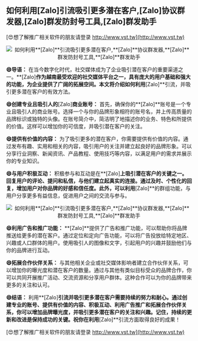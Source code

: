 ## **如何利用**[Zalo]**引流吸引更多潜在客户,**[Zalo]**协议群发器,**[Zalo]**群发防封号工具,**[Zalo]**群发助手**

[😍想了解推广相关软件的朋友请登录 http://www.vst.tw](http://www.vst.tw)

 <center><img src="https://vst.tw/MP4/tuiguang/png/5.png" alt="如何利用**[Zalo]**引流吸引更多潜在客户,**[Zalo]**协议群发器,**[Zalo]**群发防封号工具,**[Zalo]**群发助手"></center>

**😄导语：**
在当今数字化时代，社交媒体成为了企业吸引潜在客户的重要渠道之一。**[Zalo]**作为越南最受欢迎的社交媒体平台之一，具有庞大的用户基础和强大的功能，为企业提供了广阔的拓展空间。本文将介绍如何利用**[Zalo]**引流，并吸引更多潜在客户的有效方法。

**😄创建专业且吸引人的**[Zalo]**商业账号：**
首先，确保你的**[Zalo]**账号是一个专业且吸引人的商业账号。选择一个与你的品牌形象相符的账号名，并上传高质量的品牌标识或独特的头像。在账号简介中，简洁明了地描述你的业务、特色和所提供的价值。这样可以增加你的可信度，并吸引潜在客户的关注。

**😄提供有价值的内容：**
为了吸引更多的潜在客户，你需要提供有价值的内容。通过发布有趣、实用和相关的内容，吸引用户的关注并建立起良好的品牌形象。可以分享行业洞察、新闻资讯、产品教程、使用技巧等内容，以满足用户的需求并展示你的专业知识。

**😄与用户积极互动：**
积极参与和互动是在**[Zalo]**上吸引潜在客户的关键之一。回复用户的评论、提问和私信，与他们建立起真实的连接。通过及时、个性化的回复，增加用户对你品牌的好感和信任度。此外，可以利用**[Zalo]**的群组功能，与用户分享更多有益信息，促进用户之间的交流与参与。

 <center><img src="https://vst.tw/MP4/tuiguang/png/4.png" alt="如何利用**[Zalo]**引流吸引更多潜在客户,**[Zalo]**协议群发器,**[Zalo]**群发防封号工具,**[Zalo]**群发助手"></center>

**😄利用广告和推广功能：**
**[Zalo]**提供了广告和推广功能，可以帮助你将品牌推送给更多的潜在客户。通过定位和定向广告功能，可以将广告投放给特定地区、兴趣或人口群体的用户。使用吸引人的图像和文字，引起用户的兴趣并鼓励他们与你的品牌进行互动。

**😄拓展合作伙伴关系：**
与其他相关企业或社交媒体影响者建立合作伙伴关系，可以增加你的曝光度和潜在客户的数量。通过与其他有类似目标受众的品牌合作，你可以共同开展推广活动、交流资源和分享用户群体。这种合作可以为你的品牌带来更多的关注和认可。

**😄结语：**
利用**[Zalo]**引流并吸引更多潜在客户需要持续的努力和耐心。通过创建专业的账号、提供有价值的内容、积极互动、利用广告推广和拓展合作伙伴关系，你可以增加品牌曝光度，并吸引更多潜在客户的关注和兴趣。记住，持续的更新和改进是保持成功的关键。祝你在利用**[Zalo]**引流方面取得良好的成果！

[😍想了解推广相关软件的朋友请登录 http://www.vst.tw](http://www.vst.tw)



